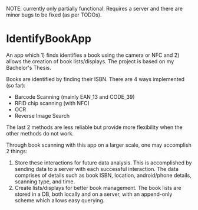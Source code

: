 NOTE: currently only partially functional. Requires a server and there are minor bugs to be fixed (as per TODOs).

# IdentifyBookApp

An app which 1) finds identifies a book using the camera or NFC and 2) allows the creation of book lists/displays. The project is based on my Bachelor's Thesis.


Books are identified by finding their ISBN. There are 4 ways implemented (so far):

- Barcode Scanning (mainly EAN_13 and CODE_39)
- RFID chip scanning (with NFC)
- OCR
- Reverse Image Search

The last 2 methods are less reliable but provide more flexibility when the other methods do not work.


Through book scanning with this app on a larger scale, one may accomplish 2 things: 

1. Store these interactions for future data analysis. This is accomplished by sending data to a server with each successful interaction. The data comprises of details such as book ISBN, location, android/phone details, scanning type, and time.
2. Create lists/displays for better book management. The book lists are stored in a DB, both locally and on a server, with an append-only scheme which allows easy querying.
